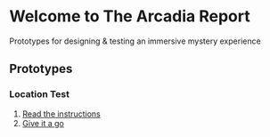 # Welcome to The Arcadia Report

Prototypes for designing & testing an immersive mystery experience

## Prototypes

### Location Test
1. [Read the instructions](location-instructions.pdf)
2. [Give it a go](https://sayskez.github.io/arcadia/case1.html)